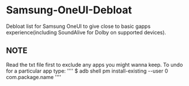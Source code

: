# Samsung-OneUI-Debloat
Debloat list for Samsung OneUI to give close to basic gapps experience(including SoundAlive for Dolby on supported devices).
## NOTE
Read the txt file first to exclude any apps you might wanna keep.
To undo for a particular app type: 
''''
$ adb shell pm install-existing --user 0 com.package.name
''''
